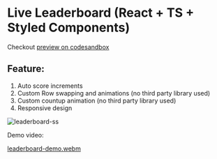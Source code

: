 # Live Leaderboard (React + TS + Styled Components)

Checkout [preview on codesandbox](https://codesandbox.io/p/sandbox/github/Manish6196/Leaderboard)

## Feature:
1. Auto score increments
2. Custom Row swapping and animations (no third party library used)
3. Custom countup animation (no third party library used)
4. Responsive design 

![leaderboard-ss](https://github.com/Manish6196/Leaderboard/assets/46478690/fdb60466-50e7-4fc0-ad49-6459ff477776)

Demo video:

[leaderboard-demo.webm](https://github.com/Manish6196/Leaderboard/assets/46478690/fb80c47e-bb86-4bab-881f-c28b70bb5226)
